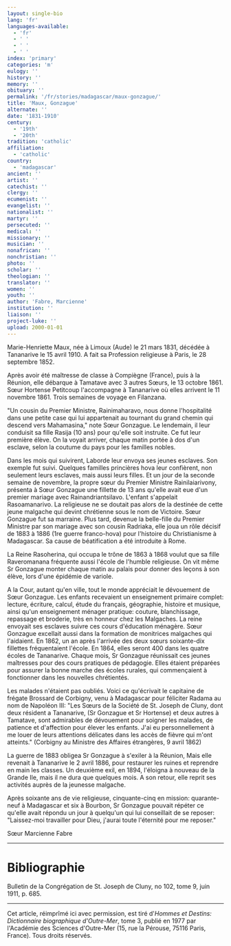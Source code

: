 ```yaml
---
layout: single-bio
lang: 'fr'
languages-available:
  - 'fr'
  - ' '
  - ' '
  - ' '
index: 'primary'
categories: 'm'
eulogy: ''
history: ''
memory: ''
obituary: ''
permalink: '/fr/stories/madagascar/maux-gonzague/'
title: 'Maux, Gonzague'
alternate: ''
date: '1831-1910'
century:
  - '19th'
  - '20th'
tradition: 'catholic'
affiliation:
  - 'catholic'
country:
  - 'madagascar'
ancient: ''
artist: ''
catechist: ''
clergy: ''
ecumenist: ''
evangelist: ''
nationalist: ''
martyr: ''
persecuted: ''
medical: ''
missionary: ''
musician: ''
nonafrican: ''
nonchristian: ''
photo: ''
scholar: ''
theologian: ''
translator: ''
women: ''
youth: ''
author: 'Fabre, Marcienne'
institution: ''
liaison: ''
project-luke: ''
upload: 2000-01-01
---
```



Marie-Henriette Maux, née à Limoux (Aude) le 21 mars 1831, décédée à Tananarive le 15 avril 1910. A fait sa Profession religieuse à Paris, le 28 septembre 1852.

Après avoir été maîtresse de classe à Compiègne (France), puis à la Réunion, elle débarque à Tamatave avec 3 autres Sœurs, le 13 octobre 1861. Sœur Hortense Petitcoup l'accompagne à Tananarive où elles arrivent le 11 novembre 1861. Trois semaines de voyage en Filanzana.

"Un cousin du Premier Ministre, Rainimaharavo, nous donne l'hospitalité dans une petite case qui lui appartenait au tournant du grand chemin qui descend vers Mahamasina," note Sœur Gonzague. Le lendemain, il leur conduisit sa fille Rasija (10 ans) pour qu'elle soit instruite. Ce fut leur première élève. On la voyait arriver, chaque matin portée à dos d'un esclave, selon la coutume du pays pour les familles nobles.

Dans les mois qui suivirent, Laborde leur envoya ses jeunes esclaves. Son exemple fut suivi. Quelques familles princières hova leur confièrent, non seulement leurs esclaves, mais aussi leurs filles. Et un jour de la seconde semaine de novembre, la propre sœur du Premier Ministre Rainilaiarivony, présenta à Sœur Gonzague une fillette de 13 ans qu'elle avait eue d'un premier mariage avec Rainandriantsilavo. L'enfant s'appelait Rasoamanarivo. La religieuse ne se doutait pas alors de la destinée de cette jeune malgache qui devint chrétienne sous le nom de Victoire. Sœur Gonzague fut sa marraine. Plus tard, devenue la belle-fille du Premier Ministre par son mariage avec son cousin Radriaka, elle joua un rôle décisif de 1883 à 1886 (1re guerre franco-hova) pour l'histoire du Christianisme à Madagascar. Sa cause de béatification a été introduite à Rome.

La Reine Rasoherina, qui occupa le trône de 1863 à 1868 voulut que sa fille Raveromanana fréquente aussi l'école de l'humble religieuse. On vit même Sr Gonzague monter chaque matin au palais pour donner des leçons à son élève, lors d'une épidémie de variole.

A la Cour, autant qu'en ville, tout le monde appréciait le dévouement de Sœur Gonzague. Les enfants recevaient un enseignement primaire complet: lecture, écriture, calcul, étude du français, géographie, histoire et musique, ainsi qu'un enseignement ménager pratique: couture, blanchissage, repassage et broderie, très en honneur chez les Malgaches. La reine envoyait ses esclaves suivre ces cours d'éducation ménagère. Sœur Gonzague excellait aussi dans la formation de monitrices malgaches qui l'aidaient. En 1862, un an après l'arrivée des deux sœurs soixante-dix fillettes fréquentaient l'école.  En 1864, elles seront 400 dans les quatre écoles de Tananarive. Chaque mois, Sr Gonzague réunissait ces jeunes maîtresses pour des cours pratiques de pédagogie. Elles étaient préparées pour assurer la bonne marche des écoles rurales, qui commençaient à fonctionner dans les nouvelles chrétientés.

Les malades n'étaient pas oubliés. Voici ce qu'écrivait le capitaine de frégate Brossard de Corbigny, venu à Madagascar pour féliciter Radama au nom de Napoléon III: "Les Sœurs de la Société de St. Joseph de Cluny, dont deux résident a Tananarive, (Sr Gonzague et Sr Hortense) et deux autres à Tamatave, sont admirables de dévouement pour soigner les malades, de patience et d'affection pour élever les enfants. J'ai eu personnellement à me louer de leurs attentions délicates dans les accès de fièvre qui m'ont atteints." (Corbigny au Ministre des Affaires étrangères, 9 avril 1862)

La guerre de 1883 obligea Sr Gonzague à s'exiler à la Réunion, Mais elle revenait à Tananarive le 2 avril 1886, pour restaurer les ruines et reprendre en main les classes. Un deuxième exil, en 1894, l'éloigna à nouveau de la Grande Ile, mais il ne dura que quelques mois. A son retour, elle reprit ses activités auprès de la jeunesse malgache.

Après soixante ans de vie religieuse, cinquante-cinq en mission: quarante-neuf à Madagascar et six à Bourbon, Sr Gonzague pouvait répéter ce qu'elle avait répondu un jour à quelqu'un qui lui conseillait de se reposer: "Laissez-moi travailler pour Dieu, j'aurai toute l'éternité pour me reposer."

Sœur Marcienne Fabre

---

# Bibliographie

Bulletin de la Congrégation de St. Joseph de Cluny, no 102, tome 9, juin 1911, p. 685.

---

Cet article, réimprîmé ici avec permission, est tiré d'*Hommes et Destins: Dictionnaire biographique d'Outre-Mer*, tome 3, publié en 1977 par l'Académie des Sciences d'Outre-Mer (15, rue la Pérouse, 75116 Paris, France). Tous droits réservés.